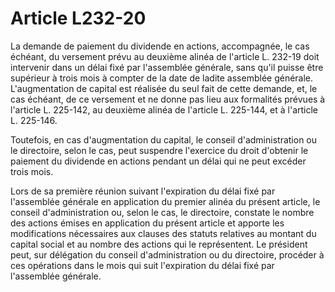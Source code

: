# Article L232-20

La demande de paiement du dividende en actions, accompagnée, le cas échéant, du versement prévu au deuxième alinéa de l'article L. 232-19 doit intervenir dans un délai fixé par l'assemblée générale, sans qu'il puisse être supérieur à trois mois à compter de la date de ladite assemblée générale. L'augmentation de capital est réalisée du seul fait de cette demande, et, le cas échéant, de ce versement et ne donne pas lieu aux formalités prévues à l'article L. 225-142, au deuxième alinéa de l'article L. 225-144, et à l'article L. 225-146.

Toutefois, en cas d'augmentation du capital, le conseil d'administration ou le directoire, selon le cas, peut suspendre l'exercice du droit d'obtenir le paiement du dividende en actions pendant un délai qui ne peut excéder trois mois.

Lors de sa première réunion suivant l'expiration du délai fixé par l'assemblée générale en application du premier alinéa du présent article, le conseil d'administration ou, selon le cas, le directoire, constate le nombre des actions émises en application du présent article et apporte les modifications nécessaires aux clauses des statuts relatives au montant du capital social et au nombre des actions qui le représentent. Le président peut, sur délégation du conseil d'administration ou du directoire, procéder à ces opérations dans le mois qui suit l'expiration du délai fixé par l'assemblée générale.
